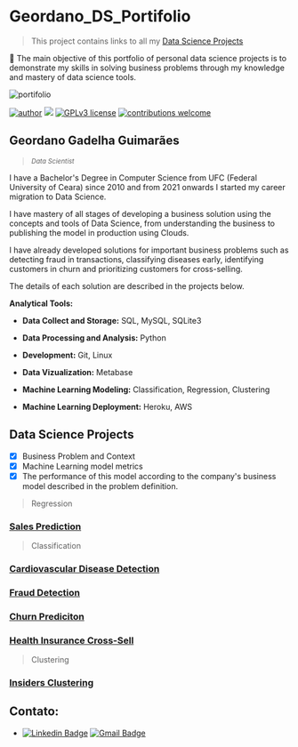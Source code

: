 # Geordano_DS_Portifolio

>This project contains links to all my [Data Science Projects](#data-science-projects)

:dart: The main objective of this portfolio of personal data science projects is to demonstrate my skills in solving business problems through my knowledge and mastery of data science tools.

![portifolio](https://user-images.githubusercontent.com/51702682/141029122-b4a08136-815c-4aab-ad59-cbbb8ebed82b.png)

[![author](https://img.shields.io/badge/author-geordanogg-red.svg)](https://www.linkedin.com/in/geordanogg/) [![](https://img.shields.io/badge/python-3.8+-blue.svg)](https://www.python.org/downloads/release/python-365/) [![GPLv3 license](https://img.shields.io/badge/License-GPLv3-blue.svg)](http://perso.crans.org/besson/LICENSE.html) [![contributions welcome](https://img.shields.io/badge/contributions-welcome-brightgreen.svg?style=flat)](https://github.com/geordanogg/Geordano_DS_Portifolio/issues)

## Geordano Gadelha Guimarães
> <sub>*Data Scientist*</sub>

I have a Bachelor's Degree in Computer Science from UFC (Federal University of Ceara) since 2010 and from 2021 onwards I started my career migration to Data Science.

I have mastery of all stages of developing a business solution using the concepts and tools of Data Science, from understanding the business to publishing the model in production using Clouds.

I have already developed solutions for important business problems such as detecting fraud in transactions, classifying diseases early, identifying customers in churn and prioritizing customers for cross-selling.

The details of each solution are described in the projects below.


**Analytical Tools:**

- **Data Collect and Storage:** SQL, MySQL, SQLite3

- **Data Processing and Analysis:** Python

- **Development:** Git, Linux

- **Data Vizualization:** Metabase

- **Machine Learning Modeling:** Classification, Regression, Clustering

- **Machine Learning Deployment:** Heroku, AWS 


## Data Science Projects

- [x] Business Problem and Context
- [x] Machine Learning model metrics
- [x] The performance of this model according to the company's business model described in the problem definition.

> Regression

### [Sales Prediction]( https://gitlab.com/geordanogg/rossmann_sales_predictions )


> Classification

### [Cardiovascular Disease Detection]( https://gitlab.com/geordanogg/ )

### [Fraud Detection]( https://gitlab.com/geordanogg/ ) 

### [Churn Prediciton]( https://gitlab.com/geordanogg/ ) 

### [Health Insurance Cross-Sell]( https://gitlab.com/geordanogg/ ) 


> Clustering

### [Insiders Clustering]( https://github.com/geordanogg/Insiders_Clustering ) 


## **Contato:** 
* [![Linkedin Badge](https://img.shields.io/badge/-LinkedIn-blue?style=flat&logo=LinkedIn&logoColor=white)](https://www.linkedin.com/in/geordanogg)  [![Gmail Badge](https://img.shields.io/badge/-Gmail-c14438?style=flat-square&logo=Gmail&logoColor=white&link=mailto:geordanogg@gmail.com)](mailto:geordanogg@gmail.com)
